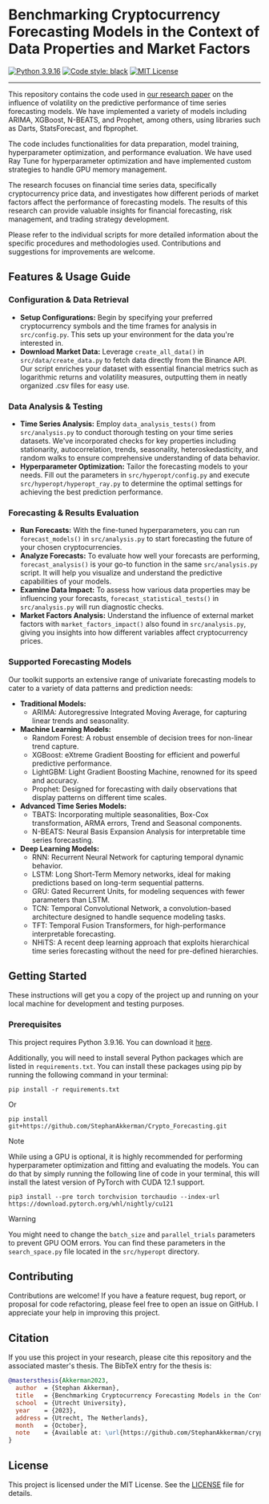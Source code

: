 # Benchmarking Cryptocurrency Forecasting Models in the Context of Data Properties and Market Factors
[![Python 3.9.16](https://img.shields.io/badge/python-3.9.16-blue.svg)](https://www.python.org/downloads/release/python-3916/)
[![Code style: black](https://img.shields.io/badge/code%20style-black-000000.svg)](https://github.com/psf/black)
[![MIT License](https://img.shields.io/github/license/StephanAkkerman/Crypto_Forecasting.svg?color=brightgreen)](https://opensource.org/licenses/MIT)

---

This repository contains the code used in [our research paper](https://studenttheses.uu.nl/handle/20.500.12932/45623) on the influence of volatility on the predictive performance of time series forecasting models. We have implemented a variety of models including ARIMA, XGBoost, N-BEATS, and Prophet, among others, using libraries such as Darts, StatsForecast, and fbprophet.

The code includes functionalities for data preparation, model training, hyperparameter optimization, and performance evaluation. We have used Ray Tune for hyperparameter optimization and have implemented custom strategies to handle GPU memory management.

The research focuses on financial time series data, specifically cryptocurrency price data, and investigates how different periods of market factors affect the performance of forecasting models. The results of this research can provide valuable insights for financial forecasting, risk management, and trading strategy development.

Please refer to the individual scripts for more detailed information about the specific procedures and methodologies used. Contributions and suggestions for improvements are welcome.

## Features & Usage Guide

### Configuration & Data Retrieval
- **Setup Configurations:** Begin by specifying your preferred cryptocurrency symbols and the time frames for analysis in `src/config.py`. This sets up your environment for the data you're interested in.
- **Download Market Data:** Leverage `create_all_data()` in `src/data/create_data.py` to fetch data directly from the Binance API. Our script enriches your dataset with essential financial metrics such as logarithmic returns and volatility measures, outputting them in neatly organized .csv files for easy use.

### Data Analysis & Testing
- **Time Series Analysis:** Employ `data_analysis_tests()` from `src/analysis.py` to conduct thorough testing on your time series datasets. We've incorporated checks for key properties including stationarity, autocorrelation, trends, seasonality, heteroskedasticity, and random walks to ensure comprehensive understanding of data behavior.
- **Hyperparameter Optimization:** Tailor the forecasting models to your needs. Fill out the parameters in `src/hyperopt/config.py` and execute `src/hyperopt/hyperopt_ray.py` to determine the optimal settings for achieving the best prediction performance.

### Forecasting & Results Evaluation
- **Run Forecasts:** With the fine-tuned hyperparameters, you can run `forecast_models()` in `src/analysis.py` to start forecasting the future of your chosen cryptocurrencies.
- **Analyze Forecasts:** To evaluate how well your forecasts are performing, `forecast_analysis()` is your go-to function in the same `src/analysis.py` script. It will help you visualize and understand the predictive capabilities of your models.
- **Examine Data Impact:** To assess how various data properties may be influencing your forecasts, `forecast_statistical_tests()` in `src/analysis.py` will run diagnostic checks.
- **Market Factors Analysis:** Understand the influence of external market factors with `market_factors_impact()` also found in `src/analysis.py`, giving you insights into how different variables affect cryptocurrency prices.

### Supported Forecasting Models
Our toolkit supports an extensive range of univariate forecasting models to cater to a variety of data patterns and prediction needs:

- **Traditional Models:**
  - ARIMA: Autoregressive Integrated Moving Average, for capturing linear trends and seasonality.
- **Machine Learning Models:**
  - Random Forest: A robust ensemble of decision trees for non-linear trend capture.
  - XGBoost: eXtreme Gradient Boosting for efficient and powerful predictive performance.
  - LightGBM: Light Gradient Boosting Machine, renowned for its speed and accuracy.
  - Prophet: Designed for forecasting with daily observations that display patterns on different time scales.
- **Advanced Time Series Models:**
  - TBATS: Incorporating multiple seasonalities, Box-Cox transformation, ARMA errors, Trend and Seasonal components.
  - N-BEATS: Neural Basis Expansion Analysis for interpretable time series forecasting.
- **Deep Learning Models:**
  - RNN: Recurrent Neural Network for capturing temporal dynamic behavior.
  - LSTM: Long Short-Term Memory networks, ideal for making predictions based on long-term sequential patterns.
  - GRU: Gated Recurrent Units, for modeling sequences with fewer parameters than LSTM.
  - TCN: Temporal Convolutional Network, a convolution-based architecture designed to handle sequence modeling tasks.
  - TFT: Temporal Fusion Transformers, for high-performance interpretable forecasting.
  - NHiTS: A recent deep learning approach that exploits hierarchical time series forecasting without the need for pre-defined hierarchies.

## Getting Started

These instructions will get you a copy of the project up and running on your local machine for development and testing purposes.

### Prerequisites

This project requires Python 3.9.16. You can download it [here](https://www.python.org/downloads/release/python-3916/). 

Additionally, you will need to install several Python packages which are listed in `requirements.txt`. You can install these packages using pip by running the following command in your terminal:

```
pip install -r requirements.txt
```
Or
```
pip install git+https://github.com/StephanAkkerman/Crypto_Forecasting.git
```

> [!NOTE]
> While using a GPU is optional, it is highly recommended for performing hyperparameter optimization and fitting and evaluating the models. You can do that by simply running the following line of code in your terminal, this will install the latest version of PyTorch with CUDA 12.1 support. 
> ``` 
>pip3 install --pre torch torchvision torchaudio --index-url https://download.pytorch.org/whl/nightly/cu121
> ```

> [!WARNING]
> You might need to change the `batch_size` and `parallel_trials` parameters to prevent GPU OOM errors. You can find these parameters in the `search_space.py` file located in the `src/hyperopt` directory.

## Contributing

Contributions are welcome! If you have a feature request, bug report, or proposal for code refactoring, please feel free to open an issue on GitHub. I appreciate your help in improving this project.

## Citation

If you use this project in your research, please cite this repository and the associated master's thesis. The BibTeX entry for the thesis is:

```bibtex
@mastersthesis{Akkerman2023,
  author  = {Stephan Akkerman},
  title   = {Benchmarking Cryptocurrency Forecasting Models in the Context of Data Properties and Market Factors},
  school  = {Utrecht University},
  year    = {2023},
  address = {Utrecht, The Netherlands},
  month   = {October},
  note    = {Available at: \url{https://github.com/StephanAkkerman/crypto-forecasting-benchmark}}
}
```

## License

This project is licensed under the MIT License. See the [LICENSE](LICENSE) file for details.
